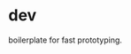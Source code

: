 # dev

boilerplate for fast prototyping.

<!-- iniciando o comando `npm start` as seguintes tarefas são executadas -->

<!-- - verifica se precisa rodar `npm install`  -->
